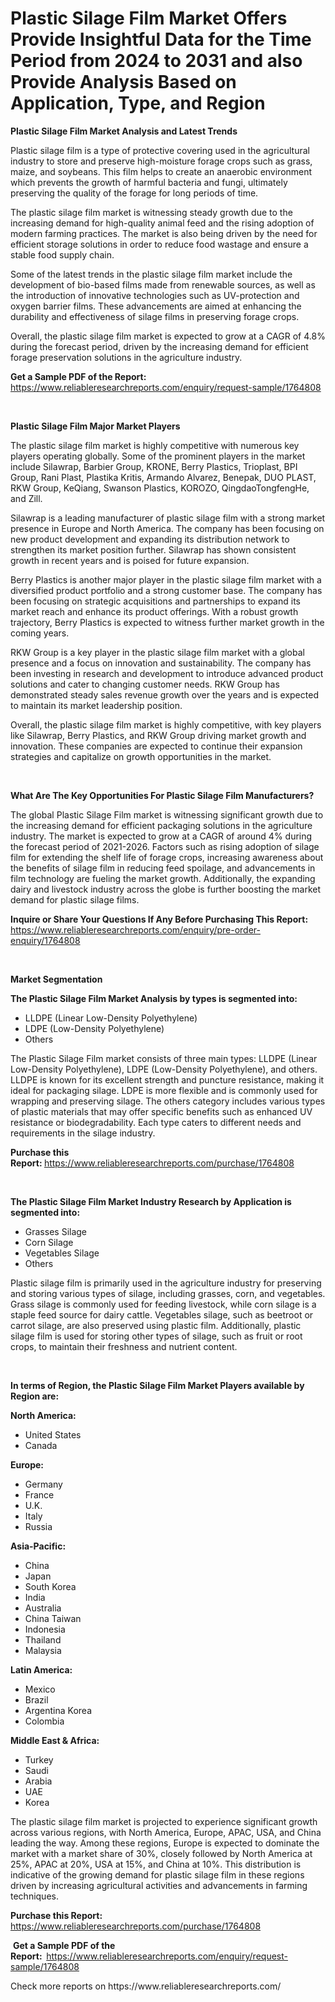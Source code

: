 <p><h1>Plastic Silage Film Market Offers Provide Insightful Data for the Time Period from 2024 to 2031 and also Provide Analysis Based on Application, Type, and Region</h1></p><p><strong>Plastic Silage Film Market Analysis and Latest Trends</strong></p>
<p><p>Plastic silage film is a type of protective covering used in the agricultural industry to store and preserve high-moisture forage crops such as grass, maize, and soybeans. This film helps to create an anaerobic environment which prevents the growth of harmful bacteria and fungi, ultimately preserving the quality of the forage for long periods of time.</p><p>The plastic silage film market is witnessing steady growth due to the increasing demand for high-quality animal feed and the rising adoption of modern farming practices. The market is also being driven by the need for efficient storage solutions in order to reduce food wastage and ensure a stable food supply chain.</p><p>Some of the latest trends in the plastic silage film market include the development of bio-based films made from renewable sources, as well as the introduction of innovative technologies such as UV-protection and oxygen barrier films. These advancements are aimed at enhancing the durability and effectiveness of silage films in preserving forage crops.</p><p>Overall, the plastic silage film market is expected to grow at a CAGR of 4.8% during the forecast period, driven by the increasing demand for efficient forage preservation solutions in the agriculture industry.</p></p>
<p><strong>Get a Sample PDF of the Report:&nbsp;</strong> <a href="https://www.reliableresearchreports.com/enquiry/request-sample/1764808">https://www.reliableresearchreports.com/enquiry/request-sample/1764808</a></p>
<p>&nbsp;</p>
<p><strong>Plastic Silage Film Major Market Players</strong></p>
<p><p>The plastic silage film market is highly competitive with numerous key players operating globally. Some of the prominent players in the market include Silawrap, Barbier Group, KRONE, Berry Plastics, Trioplast, BPI Group, Rani Plast, Plastika Kritis, Armando Alvarez, Benepak, DUO PLAST, RKW Group, KeQiang, Swanson Plastics, KOROZO, QingdaoTongfengHe, and Zill.</p><p>Silawrap is a leading manufacturer of plastic silage film with a strong market presence in Europe and North America. The company has been focusing on new product development and expanding its distribution network to strengthen its market position further. Silawrap has shown consistent growth in recent years and is poised for future expansion.</p><p>Berry Plastics is another major player in the plastic silage film market with a diversified product portfolio and a strong customer base. The company has been focusing on strategic acquisitions and partnerships to expand its market reach and enhance its product offerings. With a robust growth trajectory, Berry Plastics is expected to witness further market growth in the coming years.</p><p>RKW Group is a key player in the plastic silage film market with a global presence and a focus on innovation and sustainability. The company has been investing in research and development to introduce advanced product solutions and cater to changing customer needs. RKW Group has demonstrated steady sales revenue growth over the years and is expected to maintain its market leadership position.</p><p>Overall, the plastic silage film market is highly competitive, with key players like Silawrap, Berry Plastics, and RKW Group driving market growth and innovation. These companies are expected to continue their expansion strategies and capitalize on growth opportunities in the market.</p></p>
<p>&nbsp;</p>
<p><strong>What Are The Key Opportunities For Plastic Silage Film Manufacturers?</strong></p>
<p><p>The global Plastic Silage Film market is witnessing significant growth due to the increasing demand for efficient packaging solutions in the agriculture industry. The market is expected to grow at a CAGR of around 4% during the forecast period of 2021-2026. Factors such as rising adoption of silage film for extending the shelf life of forage crops, increasing awareness about the benefits of silage film in reducing feed spoilage, and advancements in film technology are fueling the market growth. Additionally, the expanding dairy and livestock industry across the globe is further boosting the market demand for plastic silage films.</p></p>
<p><strong>Inquire or Share Your Questions If Any Before Purchasing This Report:</strong> <a href="https://www.reliableresearchreports.com/enquiry/pre-order-enquiry/1764808">https://www.reliableresearchreports.com/enquiry/pre-order-enquiry/1764808</a></p>
<p>&nbsp;</p>
<p><strong>Market Segmentation</strong></p>
<p><strong>The Plastic Silage Film Market Analysis by types is segmented into:</strong></p>
<p><ul><li>LLDPE (Linear Low-Density Polyethylene)</li><li>LDPE (Low-Density Polyethylene)</li><li>Others</li></ul></p>
<p><p>The Plastic Silage Film market consists of three main types: LLDPE (Linear Low-Density Polyethylene), LDPE (Low-Density Polyethylene), and others. LLDPE is known for its excellent strength and puncture resistance, making it ideal for packaging silage. LDPE is more flexible and is commonly used for wrapping and preserving silage. The others category includes various types of plastic materials that may offer specific benefits such as enhanced UV resistance or biodegradability. Each type caters to different needs and requirements in the silage industry.</p></p>
<p><strong>Purchase this Report:&nbsp;</strong><a href="https://www.reliableresearchreports.com/purchase/1764808">https://www.reliableresearchreports.com/purchase/1764808</a></p>
<p>&nbsp;</p>
<p><strong>The Plastic Silage Film Market Industry Research by Application is segmented into:</strong></p>
<p><ul><li>Grasses Silage</li><li>Corn Silage</li><li>Vegetables Silage</li><li>Others</li></ul></p>
<p><p>Plastic silage film is primarily used in the agriculture industry for preserving and storing various types of silage, including grasses, corn, and vegetables. Grass silage is commonly used for feeding livestock, while corn silage is a staple feed source for dairy cattle. Vegetables silage, such as beetroot or carrot silage, are also preserved using plastic film. Additionally, plastic silage film is used for storing other types of silage, such as fruit or root crops, to maintain their freshness and nutrient content.</p></p>
<p>&nbsp;</p>
<p><strong>In terms of Region, the Plastic Silage Film Market Players available by Region are:</strong></p>
<p>
    <p> <strong> North America: </strong>
        <ul>
            <li>United States</li>
            <li>Canada</li>
        </ul>
        </p> 
    <p> <strong> Europe: </strong>
        <ul>
            <li>Germany</li>
            <li>France</li>
            <li>U.K.</li>
            <li>Italy</li>
            <li>Russia</li>
        </ul>
        </p> 
    <p> <strong> Asia-Pacific: </strong>
        <ul>
            <li>China</li>
            <li>Japan</li>
            <li>South Korea</li>
            <li>India</li>
            <li>Australia</li>
            <li>China Taiwan</li>
            <li>Indonesia</li>
            <li>Thailand</li>
            <li>Malaysia</li>
        </ul>
        </p> 
    <p> <strong> Latin America: </strong>
        <ul>
            <li>Mexico</li>
            <li>Brazil</li>
            <li>Argentina Korea</li>
            <li>Colombia</li>
        </ul>
        </p> 
    <p> <strong> Middle East & Africa: </strong>
        <ul>
            <li>Turkey</li>
            <li>Saudi</li>
            <li>Arabia</li>
            <li>UAE</li>
            <li>Korea</li>
        </ul>
    </p>
    </p>
<p><p>The plastic silage film market is projected to experience significant growth across various regions, with North America, Europe, APAC, USA, and China leading the way. Among these regions, Europe is expected to dominate the market with a market share of 30%, closely followed by North America at 25%, APAC at 20%, USA at 15%, and China at 10%. This distribution is indicative of the growing demand for plastic silage film in these regions driven by increasing agricultural activities and advancements in farming techniques.</p></p>
<p><strong>Purchase this Report: </strong><a href="https://www.reliableresearchreports.com/purchase/1764808">https://www.reliableresearchreports.com/purchase/1764808</a></p>
<p>&nbsp;<strong>Get a Sample PDF of the Report:&nbsp;&nbsp;</strong><a href="https://www.reliableresearchreports.com/enquiry/request-sample/1764808">https://www.reliableresearchreports.com/enquiry/request-sample/1764808</a></p>
<p><strong></strong></p>
<p>Check more reports on https://www.reliableresearchreports.com/</p>